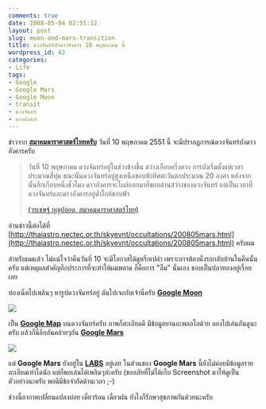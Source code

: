 ```yaml
---
comments: true
date: 2008-05-04 02:51:12
layout: post
slug: moon-and-mars-transition
title: ดวงจันทร์บังดาวอังคาร 10 พฤษภาคม นี้
wordpress_id: 42
categories:
- Life
tags:
- Google
- Google Mars
- Google Moon
- transit
- ดวงจันทร์
- ดาวอังคาร
---
```


ข่าวจาก **[สมาคมดาราศาสตร์ไทยครับ](http://thaiastro.nectec.or.th)** วันที่ 10 พฤษภาคม 2551 นี้ จะมีปรากฏการณ์ดวงจันทร์บังดาวอังคารครับ

> วันที่ 10 พฤษภาคม ดวงจันทร์อยู่ในช่วงข้างขึ้น สว่างเกือบครึ่งดวง การบังเริ่มตั้งแต่เวลาประมาณสี่ทุ่ม ขณะนั้นดวงจันทร์อยู่สูงเหนือขอบฟ้าทิศตะวันตกประมาณ 20 องศา หลังจากนั้นอีกเกือบหนึ่งชั่วโมง ดาวอังคารจะโผล่ออกมาที่ขอบด้านสว่างของดวงจันทร์ แต่เป็นเวลาที่ดวงจันทร์และดาวอังคารอยู่ต่ำใกล้ขอบฟ้า
>
> [(วรเชษฐ์ บุญปลอด, สมาคมดาราศาสตร์ไทย)](http://thaiastro.nectec.or.th)

อ่านข่าวนี้ต่อได้ที่ [http://thaiastro.nectec.or.th/skyevnt/occultations/200805mars.html](http://thaiastro.nectec.or.th/skyevnt/occultations/200805mars.html) ครับผม

สำหรับผมแล้ว ไม่แน่ใจว่าคืนวันที่ 10 จะมีโอกาสได้ดูหรือเปล่า เพราะอาจต้องนั่งรถกลับบ้านในคืนนั้นครับ แต่เหตุผลสำคัญอีกประการที่จะทำให้ผมพลาด ก็คือการ "ลืม" นั่นเอง ชอบเป็นปลาทองอยู่เรื่อยเลย

ท่องเน็ตไปเพลินๆ หารูปดวงจันทร์อยู่ ดันไปเจอกับเจ้านี่ครับ **[Google Moon](http://www.google.com/moon)**

[![](http://www.google.com/moon/images/moon_res_logo.gif)](http://www.google.com/moon)

เป็น **[Google Map](http://maps.google.com/)** บนดวงจันทร์ครับ ภาพก็ละเอียดดี มีข้อมูลยานอะพอลโลด้วย ลองไปเล่นกันดูนะครับ แล้วก็นี่อีกอันคล้ายๆกัน **[Google Mars](http://www.google.com/mars)**

[![](http://www.google.com/mars/images/logo_labs_mars.gif)](http://www.google.com/mars)

แต่ **Google Mars** ยังอยู่ใน **[LABS](http://labs.google.com/)** อยู่เลย ในส่วนของ **Google Mars** นี้ยังไม่ค่อยมีข้อมูลรายละเอียดเท่าใดนัก แต่ก็พอเล่นได้เพลินๆล่ะครับ (ขออภัยที่ไม่ได้เก็บ Screenshot มาให้ดูเป็นตัวอย่างนะครับ พอดีมีข้อจำกัดด้านเวลา ;-)

ช่วงนี้อากาศเปลี่ยนแปลงบ่อย เดี๋ยวร้อน เดี๋ยวฝน ยังไงก็รักษาสุขภาพกันด้วยนะครับ
